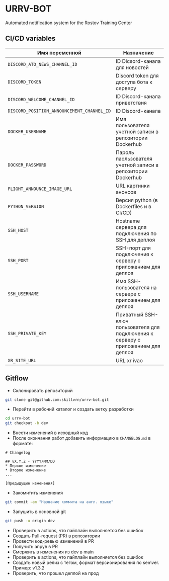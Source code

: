 # URRV-BOT

Automated notification system for the Rostov Training Center

## CI/CD variables

| Имя переменной | Назначение |
|--------------|-----------|
| `DISCORD_ATO_NEWS_CHANNEL_ID` | ID Dicsord-канала для новостей |
| `DISCORD_TOKEN` | Discord token для доступа бота к серверу |
| `DISCORD_WELCOME_CHANNEL_ID` | ID Discord-канала приветствия  |
| `DISCORD_POSITION_ANNOUNCEMENT_CHANNEL_ID` | ID Discord-канала |
| `DOCKER_USERNAME` | Имя пользователя учетной записи в репозитории Dockerhub |
| `DOCKER_PASSWORD` | Пароль паользователя учетной записи в репозитории Dockerhub |
| `FLIGHT_ANNOUNCE_IMAGE_URL` | URL картинки анонсов |
| `PYTHON_VERSION` | Версия python (в Dockerfiles и в CI/CD) |
| `SSH_HOST` | Hostname сервера для подключения по SSH для деплоя |
| `SSH_PORT` | SSH-порт для подключения к серверу с приложением для деплоя |
| `SSH_USERNAME` | Имя SSH-пользователя на сервере с приложением для деплоя |
| `SSH_PRIVATE_KEY` | Приватный SSH-ключ пользователя для подключения к серверу с приложением для деплоя |
| `XR_SITE_URL` | URL xr ivao |

## Gitflow

* Склонировать репозиторий

```bash
git clone git@github.com:skillvrn/urrv-bot.git
```

* Перейти в рабочий каталог и создать ветку разработки

```bash
cd urrv-bot
git checkout -b dev
```

* Внести изменений в исходный код
* После окончания работ добавить информацию в `CHANGELOG.md` в формате:

```
# Changelog

## vX.Y.Z - YYYY/MM/DD
* Первое изменение
* Второе изменение
...

[Предыдущие изменения]
```

* Закомитить изменения

```bash
git commit -am "Название коммита на англ. языке"
```

* Запушить в основной git

```bash
git push -u origin dev
```

* Проверить в actions, что пайплайн выполняется без ошибок
* Создать Pull-request (PR) в репозитории
* Провести код-ревью изменений в PR
* Получить апрув в PR
* Смержить в изменения из dev в main
* Проверить в actions, что пайплайн выполняется без ошибок
* Создать новый релиз с тегом, формат версионирования по semver. Пример: v1.3.2
* Проверить, что прошел деплой на прод
